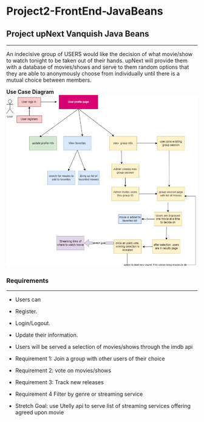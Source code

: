 # Project2-FrontEnd-JavaBeans

## Project upNext Vanquish Java Beans

---

An indecisive group of USERS would like the decision of what movie/show to watch tonight to be taken out of their hands. upNext will provide them with a database of movies/shows and serve to them random options that they are able to anonymously choose from individually until there is a mutual choice between members.

**Use Case Diagram**
![](./imgs/project2-user-flow.jpg)

### Requirements

---

- Users can

- Register.

- Login/Logout.

- Update their information.

- Users will be served a selection of movies/shows through the imdb api

- Requirement 1: Join a group with other users of their choice

- Requirement 2: vote on movies/shows

- Requirement 3: Track new releases

- Requirement 4 Filter by genre or streaming service

- Stretch Goal: use Utelly api to serve list of streaming services offering agreed upon movie
